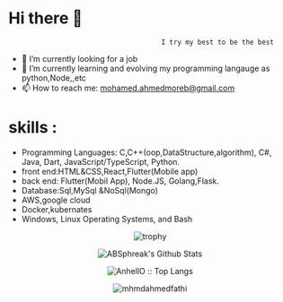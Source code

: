 # Hi there 👋
    
                                          I try my best to be the best
      
- 🔭 I’m currently looking for a job
- 🌱 I’m currently learning and evolving my programming langauge as python,Node,,etc 
- 📫 How to reach me: mohamed.ahmedmoreb@gmail.com

# skills : 
- Programming Languages: C,C++(oop,DataStructure,algorithm), C#, Java, Dart, JavaScript/TypeScript, Python.
- front end:HTML&CSS,React,Flutter(Mobile app)
- back end: Flutter(Mobil App), Node.JS, Golang,Flask. 
- Database:Sql,MySql &NoSql(Mongo)
- AWS,google cloud
- Docker,kubernates
- Windows, Linux Operating Systems, and Bash


<p align="center"><img src="https://github-profile-trophy.vercel.app/?username=mhmdahmedfathi&row=2&column=3&theme=juicyfresh&margin-w=15&margin-h=15&no-frame=true)" alt="trophy" /></p>


<p align="center"><img align="center" src="https://github-readme-stats.vercel.app/api?username=mhmdahmedfathi&include_all_commits=true&count_private=true&show_icons=true&line_height=20&title_color=7A7ADB&icon_color=2234AE&text_color=D3D3D3&bg_color=0,000000,130F40" alt="ABSphreak's Github Stats"></p>

<p align="center"><img src="https://github-readme-stats.vercel.app/api/top-langs/?username=mhmdahmedfathi&langs_count=10&theme=tokyonight&layout=compact" alt="AnhellO :: Top Langs" /></p>


<p align="center"><img align="center" src="https://github-readme-streak-stats.herokuapp.com/?user=mhmdahmedfathi&theme=tokyonight" alt="mhmdahmedfathi" /></p>




<!--
<p align="center">   
[![trophy](https://github-profile-trophy.vercel.app/?username=We2Am-BaSsem&row=2&column=3&theme=juicyfresh&margin-w=15&margin-h=15&no-frame=true)](https://github.com/ryo-ma/github-profile-trophy)
  </p>


<p align="center"><img src="https://github-readme-stats.vercel.app/api?username=We2Am-BaSsem&&show_icons=true&theme=synthwave" alt="AnhellO :: Profile Stats" /></p>

-->


